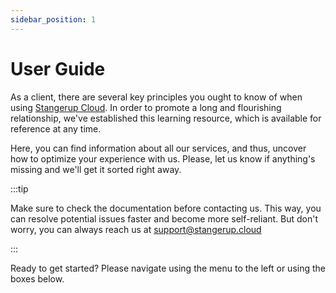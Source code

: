 ```yaml
---
sidebar_position: 1
---
```


# User Guide

As a client, there are several key principles you ought to know of when using [Stangerup Cloud](https://www.stangerup.cloud). In order to promote a long and flourishing relationship, we've established this learning resource, which is available for reference at any time.

Here, you can find information about all our services, and thus, uncover how to optimize your experience with us. Please, let us know if anything's missing and we'll get it sorted right away.

:::tip

Make sure to check the documentation before contacting us. This way, you can resolve potential issues faster and become more self-reliant. But don't worry, you can always reach us at [support@stangerup.cloud](mailto:support@stangerup.cloud)

:::

Ready to get started? Please navigate using the menu to the left or using the boxes below.
